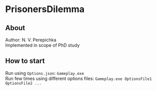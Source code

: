 # PrisonersDilemma

## About
Author: N. V. Perepichka  
Implemented in scope of PhD study  

## How to start
Run using `Options.json`: ```Gameplay.exe```  
Run few times using different options files: ```Gameplay.exe OptionsFile1 OptionsFile2 ...```  
